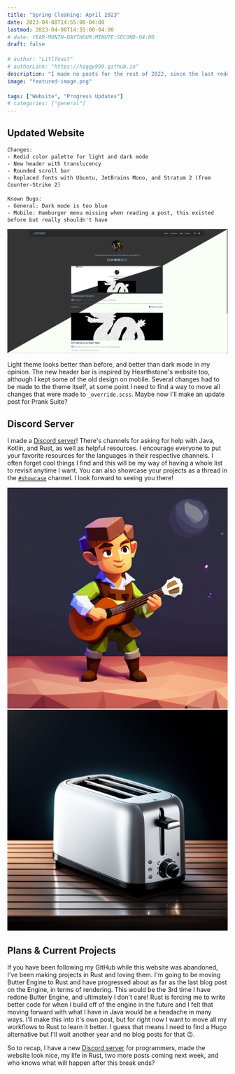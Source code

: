 ```yaml
---
title: "Spring Cleaning: April 2023"
date: 2023-04-08T14:55:00-04:00
lastmod: 2023-04-08T14:55:00-04:00
# date: YEAR-MONTH-DAYTHOUR:MINUTE:SECOND-04:00
draft: false

# author: "LitlToast"
# authorLink: "https://higgy999.github.io"
description: "I made no posts for the rest of 2022, since the last redesign, and then I felt like redesigning the site again. (AI generated image btw)"
image: "featured-image.png"

tags: ["Website", "Progress Updates"]
# categories: ["general"]
---
```


## Updated Website

```
Changes:
- Redid color palette for light and dark mode
- New header with translucency
- Rounded scroll bar
- Replaced fonts with Ubuntu, JetBrains Mono, and Stratum 2 (from Counter-Strike 2)

Known Bugs:
- General: Dark mode is too blue
- Mobile: Hamburger menu missing when reading a post, this existed before but really shouldn't have
```

![The new design!](april2023-website.png)

Light theme looks better than before, and better than dark mode in my opinion. The new header bar is inspired by Hearthstone's website too, although I kept some of the old design on mobile. Several changes had to be made to the theme itself, at some point I need to find a way to move all changes that were made to `_override.scss`. Maybe now I'll make an update post for Prank Suite?

## Discord Server

I made a [Discord server](https://discord.gg/b48D4m8jNs)! There's channels for asking for help with Java, Kotlin, and Rust, as well as helpful resources. I encourage everyone to put your favorite resources for the languages in their respective channels. I often forget cool things I find and this will be my way of having a whole list to revisit anytime I want. You can also showcase your projects as a thread in the [`#showcase`](https://discord.gg/b48D4m8jNs) channel. I look forward to seeing you there!

![Music Bot](april2023-bard.png) ![Server Icon](april2023-toaster.png)

## Plans & Current Projects

If you have been following my GitHub while this website was abandoned, I've been making projects in Rust and loving them. I'm going to be moving Butter Engine to Rust and have progressed about as far as the last blog post on the Engine, in terms of rendering. This would be the 3rd time I have redone Butter Engine, and ultimately I don't care! Rust is forcing me to write better code for when I build off of the engine in the future and I felt that moving forward with what I have in Java would be a headache in many ways. I'll make this into it's own post, but for right now I want to move all my workflows to Rust to learn it better. I guess that means I need to find a Hugo alternative but I'll wait another year and no blog posts for that 😉.

So to recap, I have a new [Discord server](https://discord.gg/b48D4m8jNs) for programmers, made the website look nice, my life in Rust, two more posts coming next week, and who knows what will happen after this break ends?